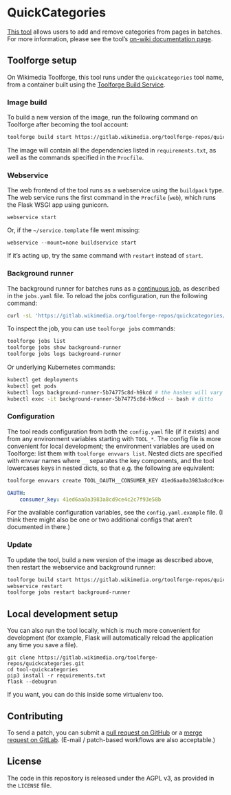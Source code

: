 # QuickCategories

[This tool](https://quickcategories.toolforge.org/) allows users to add and remove categories from pages in batches.
For more information,
please see the tool’s [on-wiki documentation page](https://meta.wikimedia.org/wiki/User:Lucas_Werkmeister/QuickCategories).

## Toolforge setup

On Wikimedia Toolforge, this tool runs under the `quickcategories` tool name,
from a container built using the [Toolforge Build Service](https://wikitech.wikimedia.org/wiki/Help:Toolforge/Build_Service).

### Image build

To build a new version of the image,
run the following command on Toolforge after becoming the tool account:

```sh
toolforge build start https://gitlab.wikimedia.org/toolforge-repos/quickcategories
```

The image will contain all the dependencies listed in `requirements.txt`,
as well as the commands specified in the `Procfile`.

### Webservice

The web frontend of the tool runs as a webservice using the `buildpack` type.
The web service runs the first command in the `Procfile` (`web`),
which runs the Flask WSGI app using gunicorn.

```
webservice start
```

Or, if the `~/service.template` file went missing:

```
webservice --mount=none buildservice start
```

If it’s acting up, try the same command with `restart` instead of `start`.

### Background runner

The background runner for batches runs as a [continuous job](https://wikitech.wikimedia.org/wiki/Help:Toolforge/Jobs_framework#Creating_continuous_jobs),
as described in the `jobs.yaml` file.
To reload the jobs configuration, run the following command:

```sh
curl -sL 'https://gitlab.wikimedia.org/toolforge-repos/quickcategories/-/raw/main/jobs.yaml' | toolforge jobs load
```

To inspect the job, you can use `toolforge jobs` commands:

```sh
toolforge jobs list
toolforge jobs show background-runner
toolforge jobs logs background-runner
```

Or underlying Kubernetes commands:

```sh
kubectl get deployments
kubectl get pods
kubectl logs background-runner-5b74775c8d-h9kcd # the hashes will vary
kubectl exec -it background-runner-5b74775c8d-h9kcd -- bash # ditto
```

### Configuration

The tool reads configuration from both the `config.yaml` file (if it exists)
and from any environment variables starting with `TOOL_*`.
The config file is more convenient for local development;
the environment variables are used on Toolforge:
list them with `toolforge envvars list`.
Nested dicts are specified with envvar names where `__` separates the key components,
and the tool lowercases keys in nested dicts,
so that e.g. the following are equivalent:

```sh
toolforge envvars create TOOL_OAUTH__CONSUMER_KEY 41ed6aa0a3983a8cd9ce4c2c7f93e58b
```

```yaml
OAUTH:
    consumer_key: 41ed6aa0a3983a8cd9ce4c2c7f93e58b
```

For the available configuration variables, see the `config.yaml.example` file.
(I think there might also be one or two additional configs that aren’t documented in there.)

### Update

To update the tool, build a new version of the image as described above,
then restart the webservice and background runner:

```sh
toolforge build start https://gitlab.wikimedia.org/toolforge-repos/quickcategories
webservice restart
toolforge jobs restart background-runner
```

## Local development setup

You can also run the tool locally, which is much more convenient for development
(for example, Flask will automatically reload the application any time you save a file).

```
git clone https://gitlab.wikimedia.org/toolforge-repos/quickcategories.git
cd tool-quickcategories
pip3 install -r requirements.txt
flask --debugrun
```

If you want, you can do this inside some virtualenv too.

## Contributing

To send a patch, you can submit a
[pull request on GitHub](https://github.com/lucaswerkmeister/tool-quickcategories) or a
[merge request on GitLab](https://gitlab.wikimedia.org/toolforge-repos/quickcategories).
(E-mail / patch-based workflows are also acceptable.)

## License

The code in this repository is released under the AGPL v3, as provided in the `LICENSE` file.
